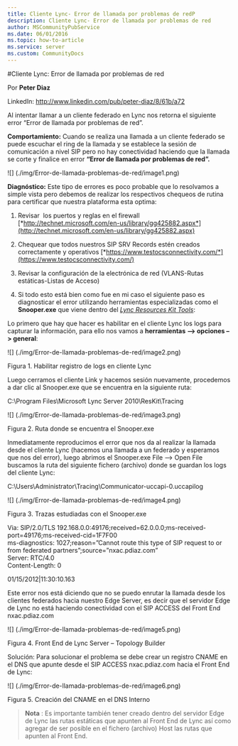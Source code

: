 ```yaml
---
title: Cliente Lync- Error de llamada por problemas de redP
description: Cliente Lync- Error de llamada por problemas de red
author: MSCommunityPubService
ms.date: 06/01/2016
ms.topic: how-to-article
ms.service: server
ms.custom: CommunityDocs
---
```






#Cliente Lync: Error de llamada por problemas de red

Por **Peter Diaz**


LinkedIn: <http://www.linkedin.com/pub/peter-diaz/8/61b/a72>



Al intentar llamar a un cliente federado en Lync nos retorna el
siguiente error “Error de llamada por problemas de red”.

**Comportamiento:** Cuando se realiza una llamada a un cliente federado
se puede escuchar el ring de la llamada y se establece la sesión de
comunicación a nivel SIP pero no hay conectividad haciendo que la
llamada se corte y finalice en error **“Error de llamada por problemas
de red”.**

![] (./img/Error-de-llamada-problemas-de-red/image1.png)

**Diagnóstico:** Este tipo de errores es poco probable que lo resolvamos
a simple vista pero debemos de realizar los respectivos chequeos de
rutina para certificar que nuestra plataforma esta optima:

1.  Revisar  los puertos y reglas en el firewall
    [*http://technet.microsoft.com/en-us/library/gg425882.aspx*](http://technet.microsoft.com/en-us/library/gg425882.aspx)

2.  Chequear que todos nuestros SIP SRV Records estén creados
    correctamente y operativos
    [*https://www.testocsconnectivity.com/*](https://www.testocsconnectivity.com/)

3.  Revisar la configuración de la electrónica de red (VLANS-Rutas
    estáticas-Listas de Acceso)

4.  Si todo esto está bien como fue en mi caso el siguiente paso es
    diagnosticar el error utilizando herramientas especializadas como el
    **Snooper.exe** que viene dentro del [*Lync Resources Kit
    Tools*](http://www.microsoft.com/download/en/details.aspx?id=21165):

Lo primero que hay que hacer es habilitar en el cliente Lync los logs
para capturar la información, para ello nos vamos a **herramientas –&gt;
opciones –&gt; general**:

![] (./img/Error-de-llamada-problemas-de-red/image2.png)

Figura 1. Habilitar registro de logs en cliente Lync

Luego cerramos el cliente Link y hacemos sesión nuevamente, procedemos a
dar clic al Snooper.exe que se encuentra en la siguiente ruta:

C:\\Program Files\\Microsoft Lync Server 2010\\ResKit\\Tracing

![] (./img/Error-de-llamada-problemas-de-red/image3.png)

Figura 2. Ruta donde se encuentra el Snooper.exe

Inmediatamente reproducimos el error que nos da al realizar la llamada
desde el cliente Lync (hacemos una llamada a un federado y esperamos que
nos del error), luego abrimos el Snooper.exe File –&gt; Open File
buscamos la ruta del siguiente fichero (archivo) donde se guardan los
logs del cliente Lync:

C:\\Users\\Administrator\\Tracing\\Communicator-uccapi-0.uccapilog

![] (./img/Error-de-llamada-problemas-de-red/image4.png)

Figura 3. Trazas estudiadas con el Snooper.exe

Via: SIP/2.0/TLS
192.168.0.0:49176;received=62.0.0.0;ms-received-port=49176;ms-received-cid=1F7F00\
ms-diagnostics: 1027;reason=”Cannot route this type of SIP request to or
from federated partners”;source=”nxac.pdiaz.com”\
Server: RTC/4.0\
Content-Length: 0

01/15/2012|11:30:10.163

Este error nos está diciendo que no se puedo enrutar la llamada desde
los clientes federados hacia nuestro Edge Server, es decir que el
servidor Edge de Lync no está haciendo conectividad con el SIP ACCESS
del Front End nxac.pdiaz.com

![] (./img/Error-de-llamada-problemas-de-red/image5.png)

Figura 4. Front End de Lync Server – Topology Builder

Solución: Para solucionar el problema se debe crear un registro CNAME en
el DNS que apunte desde el SIP ACCESS nxac.pdiaz.com hacia el Front End
de Lync:

![] (./img/Error-de-llamada-problemas-de-red/image6.png)

Figura 5. Creación del CNAME en el DNS Interno

>**Nota** : Es importante también tener creado dentro del servidor Edge de
Lync las rutas estáticas que apunten al Front End de Lync así como
agregar de ser posible en el fichero (archivo) Host las rutas que
apunten al Front End.



